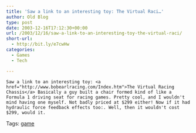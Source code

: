 ```yaml
---
title: 'Saw a link to an interesting toy: The Virtual Raci…'
author: Old Blog
type: post
date: 2003-12-16T17:12:30+00:00
url: /2003/12/16/saw-a-link-to-an-interesting-toy-the-virtual-raci/
short-url:
  - http://bit.ly/e7cwHw
categories:
  - Games
  - Tech

---
```

<div class='microid-http+http:sha1:5da78505f3cbf7309658f2acfadb21397b611087'>
  
    Saw a link to an interesting toy: <a href="http://www.bobearlracing.com/Index.htm">The Virtual Racing Chassis</a> Basically a guy built a chair formed kind of like a Formula 1 driving seat for racing games. Pretty cool, and I wouldn't mind having one myself. Not badly priced at $299 either! Now if it had hydraulic force feedback effects too:. Well, then it wouldn't cost $299, would it.
  
</div>

<div class="st-post-tags">
  Tags: <a href="http://www.cavort.org/tag/game/" title="game" rel="tag">game</a><br />
</div>